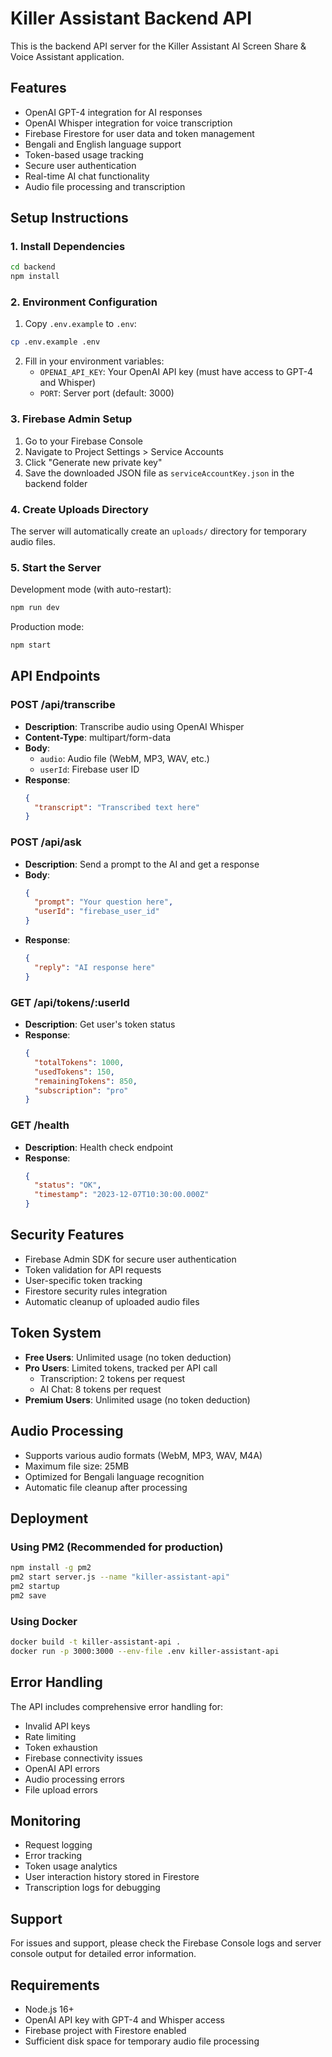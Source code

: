 
# Killer Assistant Backend API

This is the backend API server for the Killer Assistant AI Screen Share & Voice Assistant application.

## Features

- OpenAI GPT-4 integration for AI responses
- OpenAI Whisper integration for voice transcription
- Firebase Firestore for user data and token management
- Bengali and English language support
- Token-based usage tracking
- Secure user authentication
- Real-time AI chat functionality
- Audio file processing and transcription

## Setup Instructions

### 1. Install Dependencies

```bash
cd backend
npm install
```

### 2. Environment Configuration

1. Copy `.env.example` to `.env`:
```bash
cp .env.example .env
```

2. Fill in your environment variables:
   - `OPENAI_API_KEY`: Your OpenAI API key (must have access to GPT-4 and Whisper)
   - `PORT`: Server port (default: 3000)

### 3. Firebase Admin Setup

1. Go to your Firebase Console
2. Navigate to Project Settings > Service Accounts
3. Click "Generate new private key"
4. Save the downloaded JSON file as `serviceAccountKey.json` in the backend folder

### 4. Create Uploads Directory

The server will automatically create an `uploads/` directory for temporary audio files.

### 5. Start the Server

Development mode (with auto-restart):
```bash
npm run dev
```

Production mode:
```bash
npm start
```

## API Endpoints

### POST /api/transcribe
- **Description**: Transcribe audio using OpenAI Whisper
- **Content-Type**: multipart/form-data
- **Body**: 
  - `audio`: Audio file (WebM, MP3, WAV, etc.)
  - `userId`: Firebase user ID
- **Response**: 
  ```json
  {
    "transcript": "Transcribed text here"
  }
  ```

### POST /api/ask
- **Description**: Send a prompt to the AI and get a response
- **Body**: 
  ```json
  {
    "prompt": "Your question here",
    "userId": "firebase_user_id"
  }
  ```
- **Response**: 
  ```json
  {
    "reply": "AI response here"
  }
  ```

### GET /api/tokens/:userId
- **Description**: Get user's token status
- **Response**: 
  ```json
  {
    "totalTokens": 1000,
    "usedTokens": 150,
    "remainingTokens": 850,
    "subscription": "pro"
  }
  ```

### GET /health
- **Description**: Health check endpoint
- **Response**: 
  ```json
  {
    "status": "OK",
    "timestamp": "2023-12-07T10:30:00.000Z"
  }
  ```

## Security Features

- Firebase Admin SDK for secure user authentication
- Token validation for API requests
- User-specific token tracking
- Firestore security rules integration
- Automatic cleanup of uploaded audio files

## Token System

- **Free Users**: Unlimited usage (no token deduction)
- **Pro Users**: Limited tokens, tracked per API call
  - Transcription: 2 tokens per request
  - AI Chat: 8 tokens per request
- **Premium Users**: Unlimited usage (no token deduction)

## Audio Processing

- Supports various audio formats (WebM, MP3, WAV, M4A)
- Maximum file size: 25MB
- Optimized for Bengali language recognition
- Automatic file cleanup after processing

## Deployment

### Using PM2 (Recommended for production)

```bash
npm install -g pm2
pm2 start server.js --name "killer-assistant-api"
pm2 startup
pm2 save
```

### Using Docker

```bash
docker build -t killer-assistant-api .
docker run -p 3000:3000 --env-file .env killer-assistant-api
```

## Error Handling

The API includes comprehensive error handling for:
- Invalid API keys
- Rate limiting
- Token exhaustion
- Firebase connectivity issues
- OpenAI API errors
- Audio processing errors
- File upload errors

## Monitoring

- Request logging
- Error tracking
- Token usage analytics
- User interaction history stored in Firestore
- Transcription logs for debugging

## Support

For issues and support, please check the Firebase Console logs and server console output for detailed error information.

## Requirements

- Node.js 16+
- OpenAI API key with GPT-4 and Whisper access
- Firebase project with Firestore enabled
- Sufficient disk space for temporary audio file processing
```
